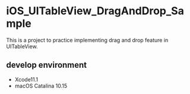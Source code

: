 # iOS_UITableView_DragAndDrop_Sample
This is a project to practice implementing drag and drop feature in UITableView.

## develop environment
- Xcode11.1
- macOS Catalina 10.15
